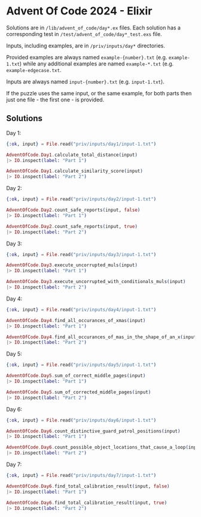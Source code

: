 # Advent Of Code 2024 - Elixir

Solutions are in `/lib/advent_of_code/day*.ex` files.
Each solution has a corresponding test in `/test/advent_of_code/day*_test.exs` file.

Inputs, including examples, are in `/priv/inputs/day*` directories.

Provided examples are always named `example-{number}.txt` (e.g. `example-1.txt`) 
while any additional examples are named `example-*.txt` (e.g. `example-edgecase.txt`.

Inputs are always named `input-{number}.txt` (e.g. `input-1.txt`).

If the puzzle uses the same input, or the same example, for both parts then 
just one file - the first one - is provided.

## Solutions

Day 1:

```elixir
{:ok, input} = File.read("priv/inputs/day1/input-1.txt")

AdventOfCode.Day1.calculate_total_distance(input)
|> IO.inspect(label: "Part 1")

AdventOfCode.Day1.calculate_similarity_score(input)
|> IO.inspect(label: "Part 2")
```

Day 2:

```elixir
{:ok, input} = File.read("priv/inputs/day2/input-1.txt")

AdventOfCode.Day2.count_safe_reports(input, false)
|> IO.inspect(label: "Part 1")

AdventOfCode.Day2.count_safe_reports(input, true)
|> IO.inspect(label: "Part 2")
```

Day 3:

```elixir
{:ok, input} = File.read("priv/inputs/day3/input-1.txt")

AdventOfCode.Day3.execute_uncorrupted_muls(input)
|> IO.inspect(label: "Part 1")

AdventOfCode.Day3.execute_uncorrupted_with_conditionals_muls(input)
|> IO.inspect(label: "Part 2")
```

Day 4:

```elixir
{:ok, input} = File.read("priv/inputs/day4/input-1.txt")

AdventOfCode.Day4.find_all_occurances_of_xmas(input)
|> IO.inspect(label: "Part 1")

AdventOfCode.Day4.find_all_occurances_of_mas_in_the_shape_of_an_x(input)
|> IO.inspect(label: "Part 2")
```

Day 5:

```elixir
{:ok, input} = File.read("priv/inputs/day5/input-1.txt")

AdventOfCode.Day5.sum_of_correct_middle_pages(input)
|> IO.inspect(label: "Part 1")

AdventOfCode.Day5.sum_of_corrected_middle_pages(input)
|> IO.inspect(label: "Part 2")
```

Day 6:

```elixir
{:ok, input} = File.read("priv/inputs/day6/input-1.txt")

AdventOfCode.Day6.count_distinctive_guard_patrol_positions(input)
|> IO.inspect(label: "Part 1")

AdventOfCode.Day6.count_possible_object_locations_that_cause_a_loop(input)
|> IO.inspect(label: "Part 2")
```

Day 7:

```elixir
{:ok, input} = File.read("priv/inputs/day7/input-1.txt")

AdventOfCode.Day6.find_total_calibration_result(input, false)
|> IO.inspect(label: "Part 1")

AdventOfCode.Day6.find_total_calibration_result(input, true)
|> IO.inspect(label: "Part 2")
```

